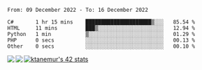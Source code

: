 <!--START_SECTION:waka-->

```text
From: 09 December 2022 - To: 16 December 2022

C#       1 hr 15 mins    █████████████████████▒░░░   85.54 %
HTML     11 mins         ███▒░░░░░░░░░░░░░░░░░░░░░   12.94 %
Python   1 min           ▒░░░░░░░░░░░░░░░░░░░░░░░░   01.29 %
PHP      0 secs          ░░░░░░░░░░░░░░░░░░░░░░░░░   00.13 %
Other    0 secs          ░░░░░░░░░░░░░░░░░░░░░░░░░   00.10 %
```

<!--END_SECTION:waka-->
<a href="https://github.com/anuraghazra/github-readme-stats">
  <img align="left" src="https://github-readme-stats.vercel.app/api?username=Tanesan&count_private=true&show_icons=true" />
<img align="left" src="https://github-readme-stats.vercel.app/api/top-langs/?username=Tanesan" />
</a>

[![ktanemur's 42 stats](https://badge42.vercel.app/api/v2/cl1wslf6s002109l771rng2w8/stats?cursusId=21&coalitionId=62)](https://github.com/JaeSeoKim/badge42)
